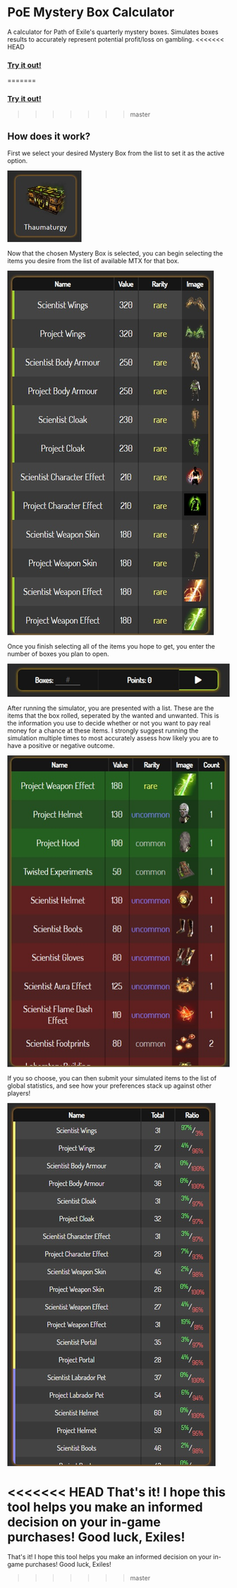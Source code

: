 # PoE Mystery Box Calculator

A calculator for Path of Exile's quarterly mystery boxes. Simulates boxes results to accurately represent potential profit/loss on gambling.
<<<<<<< HEAD
### __[Try it out!](https://desolate-fjord-07426.herokuapp.com/)__
=======
### __[Try it out!](https://mtxcalc.com)__
>>>>>>> master
## How does it work?

First we select your desired Mystery Box from the list to set it as the active option.

![Preview-Image-1.jpg](/images/Preview-Image-1.jpg)

Now that the chosen Mystery Box is selected, you can begin selecting the items you desire from the list of available MTX for that box.

![Preview-Image-2.jpg](/images/Preview-Image-2.jpg)

Once you finish selecting all of the items you hope to get, you enter the number of boxes you plan to open.

![Preview-Image-3.jpg](/images/Preview-Image-3.jpg)

After running the simulator, you are presented with a list. These are the items that the box rolled, seperated by the wanted and unwanted. This is the information you use to decide whether or not you want to pay real money for a chance at these items. I strongly suggest running the simulation multiple times to most accurately assess how likely you are to have a positive or negative outcome.

![Preview-Image-4.jpg](/images/Preview-Image-4.jpg)

If you so choose, you can then submit your simulated items to the list of global statistics, and see how your preferences stack up against other players!

![Preview-Image-5.jpg](/images/Preview-Image-5.jpg)

<<<<<<< HEAD
That's it! I hope this tool helps you make an informed decision on your in-game purchases! Good luck, Exiles!
=======
That's it! I hope this tool helps you make an informed decision on your in-game purchases! Good luck, Exiles!
>>>>>>> master
